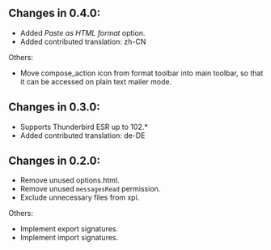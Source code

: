 ## Changes in 0.4.0:

- Added _Paste as HTML format_ option.
- Added contributed translation: zh-CN

Others:

- Move compose_action icon from format toolbar into main toolbar, so that it can be accessed on plain text mailer mode.

## Changes in 0.3.0:

- Supports Thunderbird ESR up to 102.*
- Added contributed translation: de-DE

## Changes in 0.2.0:

- Remove unused options.html.
- Remove unused `messagesRead` permission.
- Exclude unnecessary files from xpi.

Others:

- Implement export signatures.
- Implement import signatures.
